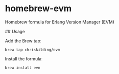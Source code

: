 # homebrew-evm

Homebrew formula for Erlang Version Manager (EVM)

## Usage

Add the Brew tap:

```shell
brew tap chriskilding/evm
```

Install the formula:

```shell
brew install evm
```
